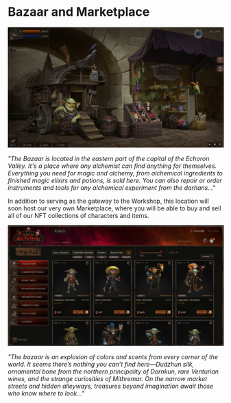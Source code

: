 # Bazaar and Marketplace
![](images/1.2x.png)

*"The Bazaar is located in the eastern part of the capital of the Echoron Valley. It's a place where any alchemist can find anything for themselves. Everything you need for magic and alchemy, from alchemical ingredients to finished magic elixirs and potions, is sold here. You can also repair or order instruments and tools for any alchemical experiment from the darhans..."*

In addition to serving as the gateway to the Workshop, this location will soon host our very own Marketplace, where you will be able to buy and sell all of our NFT collections of characters and items.

![](images/2.2x.png)

*"The bazaar is an explosion of colors and scents from every corner of the world. It seems there’s nothing you can’t find here—Dudzhun silk, ornamental bone from the northern principality of Dornkun, rare Venturian wines, and the strange curiosities of Mithremar. On the narrow market streets and hidden alleyways, treasures beyond imagination await those who know where to look..."* 

